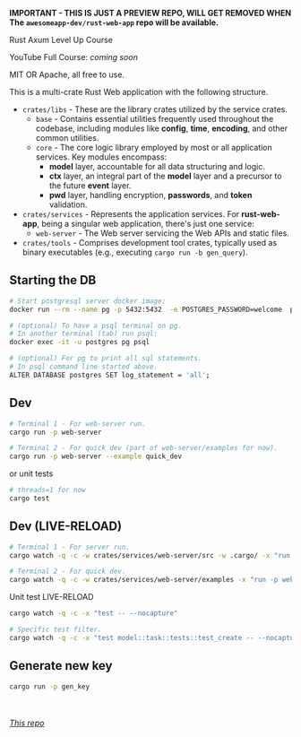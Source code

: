 **IMPORTANT - THIS IS JUST A PREVIEW REPO, WILL GET REMOVED WHEN The `awesomeapp-dev/rust-web-app` repo will be available.**

Rust Axum Level Up Course

YouTube Full Course: _coming soon_

MIT OR Apache, all free to use. 

This is a multi-crate Rust Web application with the following structure. 

- `crates/libs` - These are the library crates utilized by the service crates.
	- `base` - Contains essential utilities frequently used throughout the codebase, including modules like **config**, **time**, **encoding**, and other common utilities.
	- `core` - The core logic library employed by most or all application services. Key modules encompass: 
		- **model** layer, accountable for all data structuring and logic.
		- **ctx** layer, an integral part of the **model** layer and a precursor to the future **event** layer.
		- **pwd** layer, handling encryption, **passwords**, and **token** validation.
- `crates/services` - Represents the application services. For **rust-web-app**, being a singular web application, there's just one service: 
	- `web-server` - The Web server servicing the Web APIs and static files.
- `crates/tools` - Comprises development tool crates, typically used as binary executables (e.g., executing `cargo run -b gen_query`).

## Starting the DB

```sh
# Start postgresql server docker image:
docker run --rm --name pg -p 5432:5432  -e POSTGRES_PASSWORD=welcome  postgres:15

# (optional) To have a psql terminal on pg. 
# In another terminal (tab) run psql:
docker exec -it -u postgres pg psql

# (optional) For pg to print all sql statements.
# In psql command line started above.
ALTER DATABASE postgres SET log_statement = 'all';
```

## Dev

```sh
# Terminal 1 - For web-server run.
cargo run -p web-server

# Terminal 2 - For quick dev (part of web-server/examples for now).
cargo run -p web-server --example quick_dev
```

or unit tests

```sh
# threads=1 for now
cargo test 
```


## Dev (LIVE-RELOAD)

```sh
# Terminal 1 - For server run.
cargo watch -q -c -w crates/services/web-server/src -w .cargo/ -x "run -p web-server"

# Terminal 2 - For quick dev.
cargo watch -q -c -w crates/services/web-server/examples -x "run -p web-server --example quick_dev"
```

Unit test LIVE-RELOAD

```sh
cargo watch -q -c -x "test -- --nocapture"

# Specific test filter.
cargo watch -q -c -x "test model::task::tests::test_create -- --nocapture"
```



## Generate new key

```sh
cargo run -p gen_key
```

<br /><br />
_[This repo](https://github.com/jeremychone-channel/rust-web-app-preview)_